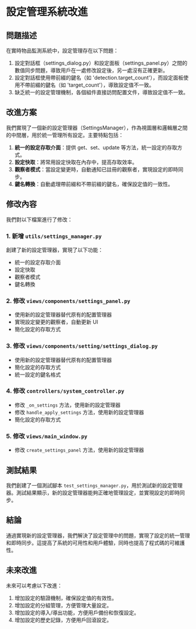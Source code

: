 # 設定管理系統改進

## 問題描述

在實時物品監測系統中，設定管理存在以下問題：

1. 設定對話框（settings_dialog.py）和設定面板（settings_panel.py）之間的數值同步問題，導致用戶在一處修改設定後，另一處沒有正確更新。
2. 設定對話框使用帶前綴的鍵名（如 'detection.target_count'），而設定面板使用不帶前綴的鍵名（如 'target_count'），導致設定值不一致。
3. 缺乏統一的設定管理機制，各個組件直接訪問配置文件，導致設定值不一致。

## 改進方案

我們實現了一個新的設定管理器（SettingsManager），作為視圖層和邏輯層之間的中間層，用於統一管理所有設定。主要特點包括：

1. **統一的設定存取介面**：提供 get、set、update 等方法，統一設定的存取方式。
2. **設定快取**：將常用設定快取在內存中，提高存取效率。
3. **觀察者模式**：當設定變更時，自動通知已註冊的觀察者，實現設定的即時同步。
4. **鍵名轉換**：自動處理帶前綴和不帶前綴的鍵名，確保設定值的一致性。

## 修改內容

我們對以下檔案進行了修改：

### 1. 新增 `utils/settings_manager.py`

創建了新的設定管理器，實現了以下功能：

- 統一的設定存取介面
- 設定快取
- 觀察者模式
- 鍵名轉換

### 2. 修改 `views/components/settings_panel.py`

- 使用新的設定管理器替代原有的配置管理器
- 實現設定變更的觀察者，自動更新 UI
- 簡化設定的存取方式

### 3. 修改 `views/components/setting/settings_dialog.py`

- 使用新的設定管理器替代原有的配置管理器
- 簡化設定的存取方式
- 統一設定的鍵名格式

### 4. 修改 `controllers/system_controller.py`

- 修改 `_on_settings` 方法，使用新的設定管理器
- 修改 `handle_apply_settings` 方法，使用新的設定管理器
- 簡化設定的存取方式

### 5. 修改 `views/main_window.py`

- 修改 `create_settings_panel` 方法，使用新的設定管理器

## 測試結果

我們創建了一個測試腳本 `test_settings_manager.py`，用於測試新的設定管理器。測試結果顯示，新的設定管理器能夠正確地管理設定，並實現設定的即時同步。

## 結論

通過實現新的設定管理器，我們解決了設定管理中的問題，實現了設定的統一管理和即時同步。這提高了系統的可用性和用戶體驗，同時也提高了程式碼的可維護性。

## 未來改進

未來可以考慮以下改進：

1. 增加設定的驗證機制，確保設定值的有效性。
2. 增加設定的分組管理，方便管理大量設定。
3. 增加設定的導入/導出功能，方便用戶備份和恢復設定。
4. 增加設定的歷史記錄，方便用戶回滾設定。 